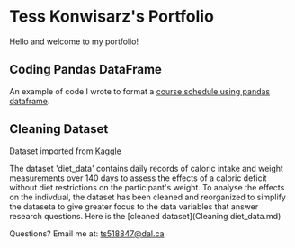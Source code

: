 # Tess Konwisarz's Portfolio

Hello and welcome to my portfolio!

## Coding Pandas DataFrame
An example of code I wrote to format a [course schedule using pandas dataframe](CS_pd_df.md). 

## Cleaning Dataset
Dataset imported from [Kaggle](https://www.kaggle.com)

The dataset 'diet_data' contains daily records of caloric intake and weight measurements over 140 days to assess the effects of a caloric deficit without diet restrictions on the participant's weight. 
To analyse the effects on the indivdual, the dataset has been cleaned and reorganized to simplify the dataseta to give greater focus to the data variables that answer research questions. 
Here is the [cleaned dataset](Cleaning diet_data.md)

Questions? Email me at:
[ts518847@dal.ca](mailto:ts518847@dal.ca)
